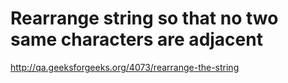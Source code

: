 # Rearrange string so that no two same characters are adjacent

http://qa.geeksforgeeks.org/4073/rearrange-the-string
